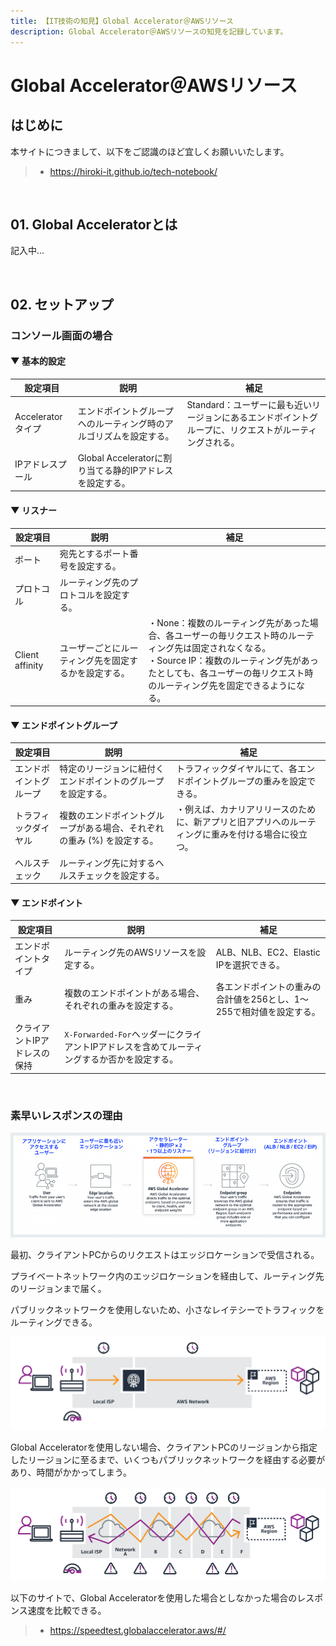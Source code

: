 ```yaml
---
title: 【IT技術の知見】Global Accelerator＠AWSリソース
description: Global Accelerator＠AWSリソースの知見を記録しています。
---
```


# Global Accelerator＠AWSリソース

## はじめに

本サイトにつきまして、以下をご認識のほど宜しくお願いいたします。

> - https://hiroki-it.github.io/tech-notebook/

<br>

## 01. Global Acceleratorとは

記入中...

<br>

## 02. セットアップ

### コンソール画面の場合

#### ▼ 基本的設定

| 設定項目           | 説明                                                               | 補足                                                                                                   |
| ------------------ | ------------------------------------------------------------------ | ------------------------------------------------------------------------------------------------------ |
| Accelerator タイプ | エンドポイントグループへのルーティング時のアルゴリズムを設定する。 | Standard：ユーザーに最も近いリージョンにあるエンドポイントグループに、リクエストがルーティングされる。 |
| IPアドレスプール   | Global Acceleratorに割り当てる静的IPアドレスを設定する。           |                                                                                                        |

#### ▼ リスナー

| 設定項目        | 説明                                                 | 補足                                                                                                                                                                                                                              |
| --------------- | ---------------------------------------------------- | --------------------------------------------------------------------------------------------------------------------------------------------------------------------------------------------------------------------------------- |
| ポート          | 宛先とするポート番号を設定する。                     |                                                                                                                                                                                                                                   |
| プロトコル      | ルーティング先のプロトコルを設定する。               |                                                                                                                                                                                                                                   |
| Client affinity | ユーザーごとにルーティング先を固定するかを設定する。 | ・None：複数のルーティング先があった場合、各ユーザーの毎リクエスト時のルーティング先は固定されなくなる。<br>・Source IP：複数のルーティング先があったとしても、各ユーザーの毎リクエスト時のルーティング先を固定できるようになる。 |

#### ▼ エンドポイントグループ

| 設定項目               | 説明                                                                    | 補足                                                                                               |
| ---------------------- | ----------------------------------------------------------------------- | -------------------------------------------------------------------------------------------------- |
| エンドポイントグループ | 特定のリージョンに紐付くエンドポイントのグループを設定する。            | トラフィックダイヤルにて、各エンドポイントグループの重みを設定できる。                             |
| トラフィックダイヤル   | 複数のエンドポイントグループがある場合、それぞれの重み (%) を設定する。 | ・例えば、カナリアリリースのために、新アプリと旧アプリへのルーティングに重みを付ける場合に役立つ。 |
| ヘルスチェック         | ルーティング先に対するヘルスチェックを設定する。                        |                                                                                                    |

#### ▼ エンドポイント

| 設定項目                     | 説明                                                                                        | 補足                                                                |
| ---------------------------- | ------------------------------------------------------------------------------------------- | ------------------------------------------------------------------- |
| エンドポイントタイプ         | ルーティング先のAWSリソースを設定する。                                                     | ALB、NLB、EC2、Elastic IPを選択できる。                             |
| 重み                         | 複数のエンドポイントがある場合、それぞれの重みを設定する。                                  | 各エンドポイントの重みの合計値を256とし、1～255で相対値を設定する。 |
| クライアントIPアドレスの保持 | `X-Forwarded-For`ヘッダーにクライアントIPアドレスを含めてルーティングするか否かを設定する。 |                                                                     |

<br>

### 素早いレスポンスの理由

![GlobalAccelerator](https://raw.githubusercontent.com/hiroki-it/tech-notebook-images/master/images/GlobalAccelerator.png)

最初、クライアントPCからのリクエストはエッジロケーションで受信される。

プライベートネットワーク内のエッジロケーションを経由して、ルーティング先のリージョンまで届く。

パブリックネットワークを使用しないため、小さなレイテシーでトラフィックをルーティングできる。

![GlobalAccelerator導入後](https://raw.githubusercontent.com/hiroki-it/tech-notebook-images/master/images/GlobalAccelerator導入後.png)

Global Acceleratorを使用しない場合、クライアントPCのリージョンから指定したリージョンに至るまで、いくつもパブリックネットワークを経由する必要があり、時間がかかってしまう。

![GlobalAccelerator導入前](https://raw.githubusercontent.com/hiroki-it/tech-notebook-images/master/images/GlobalAccelerator導入前.png)

以下のサイトで、Global Acceleratorを使用した場合としなかった場合のレスポンス速度を比較できる。

> - https://speedtest.globalaccelerator.aws/#/

<br>
